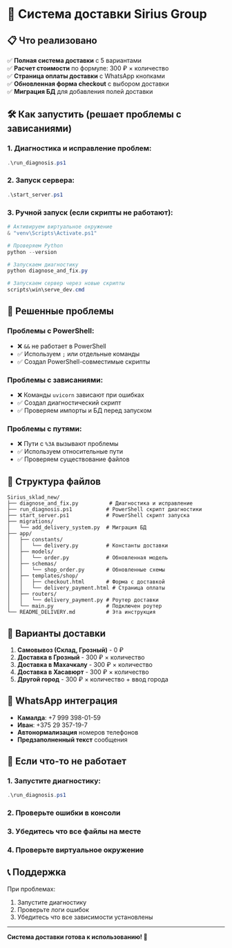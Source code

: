 # 🚀 Система доставки Sirius Group

## 📋 Что реализовано

✅ **Полная система доставки** с 5 вариантами  
✅ **Расчет стоимости** по формуле: 300 ₽ × количество  
✅ **Страница оплаты доставки** с WhatsApp кнопками  
✅ **Обновленная форма checkout** с выбором доставки  
✅ **Миграция БД** для добавления полей доставки  

## 🛠️ Как запустить (решает проблемы с зависаниями)

### **1. Диагностика и исправление проблем:**
```powershell
.\run_diagnosis.ps1
```

### **2. Запуск сервера:**
```powershell
.\start_server.ps1
```

### **3. Ручной запуск (если скрипты не работают):**
```powershell
# Активируем виртуальное окружение
& "venv\Scripts\Activate.ps1"

# Проверяем Python
python --version

# Запускаем диагностику
python diagnose_and_fix.py

# Запускаем сервер через новые скрипты
scripts\win\serve_dev.cmd
```

## 🔧 Решенные проблемы

### **Проблемы с PowerShell:**
- ❌ `&&` не работает в PowerShell
- ✅ Используем `;` или отдельные команды
- ✅ Создал PowerShell-совместимые скрипты

### **Проблемы с зависаниями:**
- ❌ Команды `uvicorn` зависают при ошибках
- ✅ Создал диагностический скрипт
- ✅ Проверяем импорты и БД перед запуском

### **Проблемы с путями:**
- ❌ Пути с `%3A` вызывают проблемы
- ✅ Используем относительные пути
- ✅ Проверяем существование файлов

## 📁 Структура файлов

```
Sirius_sklad_new/
├── diagnose_and_fix.py          # Диагностика и исправление
├── run_diagnosis.ps1           # PowerShell скрипт диагностики
├── start_server.ps1            # PowerShell скрипт запуска
├── migrations/
│   └── add_delivery_system.py  # Миграция БД
├── app/
│   ├── constants/
│   │   └── delivery.py         # Константы доставки
│   ├── models/
│   │   └── order.py            # Обновленная модель
│   ├── schemas/
│   │   └── shop_order.py       # Обновленные схемы
│   ├── templates/shop/
│   │   ├── checkout.html       # Форма с доставкой
│   │   └── delivery_payment.html # Страница оплаты
│   ├── routers/
│   │   └── delivery_payment.py # Роутер доставки
│   └── main.py                 # Подключен роутер
└── README_DELIVERY.md          # Эта инструкция
```

## 🎯 Варианты доставки

1. **Самовывоз (Склад, Грозный)** - 0 ₽
2. **Доставка в Грозный** - 300 ₽ × количество
3. **Доставка в Махачкалу** - 300 ₽ × количество
4. **Доставка в Хасавюрт** - 300 ₽ × количество
5. **Другой город** - 300 ₽ × количество + ввод города

## 📱 WhatsApp интеграция

- **Камалда**: +7 999 398-01-59
- **Иван**: +375 29 357-19-7
- **Автонормализация** номеров телефонов
- **Предзаполненный текст** сообщения

## 🚨 Если что-то не работает

### **1. Запустите диагностику:**
```powershell
.\run_diagnosis.ps1
```

### **2. Проверьте ошибки в консоли**

### **3. Убедитесь что все файлы на месте**

### **4. Проверьте виртуальное окружение**

## 📞 Поддержка

При проблемах:
1. Запустите диагностику
2. Проверьте логи ошибок
3. Убедитесь что все зависимости установлены

---

**Система доставки готова к использованию! 🎉**





